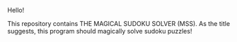 Hello!

This repository contains THE MAGICAL SUDOKU SOLVER (MSS). As the title suggests, this program should magically solve sudoku puzzles! 
